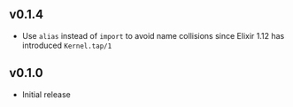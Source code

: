 ## v0.1.4

- Use `alias` instead of `import` to avoid name collisions since Elixir 1.12
  has introduced `Kernel.tap/1`

## v0.1.0

- Initial release
